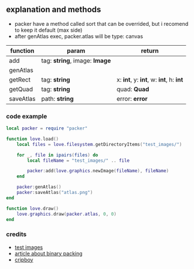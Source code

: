 ## explanation and methods
- packer have a method called sort that can be overrided, but i recomend to keep it default (max side)
- after genAtlas exec, packer.atlas will be type: canvas

| function | param | return | 
|--|--|--|
| add | tag: **string**, image: **Image** | 
| genAtlas |  |  |
| getRect | tag: **string** | x: **int**, y: **int**, w: **int**, h: **int** |
| getQuad | tag: **string** | quad: **Quad** |
| saveAtlas | path: **string** | error: **error** |

### code example
```lua
local packer = require "packer"

function love.load()
	local files = love.filesystem.getDirectoryItems("test_images/")

	for _, file in ipairs(files) do
		local fileName = "test_images/" .. file

		packer:add(love.graphics.newImage(fileName), fileName)
	end

	packer:genAtlas()
	packer:saveAtlas("atlas.png")
end

function love.draw()
	love.graphics.draw(packer.atlas, 0, 0)
end
```

### credits
- [test images](https://pipoya.itch.io/pipoya-free-rpg-character-sprites-nekonin)
- [article about binary packing](https://codeincomplete.com/articles/bin-packing/)
- [cripboy](github.com/cripboy)
